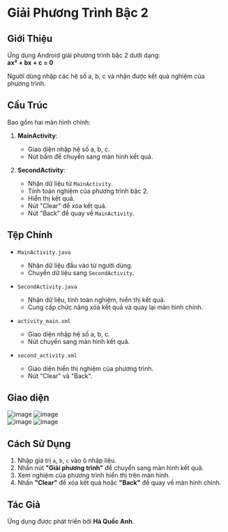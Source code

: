 # Giải Phương Trình Bậc 2

## Giới Thiệu
Ứng dụng Android giải phương trình bậc 2 dưới dạng:  
**ax² + bx + c = 0**  

Người dùng nhập các hệ số a, b, c và nhận được kết quả nghiệm của phương trình.

## Cấu Trúc
Bao gồm hai màn hình chính:  

1. **MainActivity**:  
   - Giao diện nhập hệ số a, b, c.  
   - Nút bấm để chuyển sang màn hình kết quả.  

2. **SecondActivity**:  
   - Nhận dữ liệu từ `MainActivity`.  
   - Tính toán nghiệm của phương trình bậc 2.  
   - Hiển thị kết quả.  
   - Nút "Clear" để xóa kết quả.  
   - Nút "Back" để quay về `MainActivity`.

## Tệp Chính
- `MainActivity.java`  
  - Nhận dữ liệu đầu vào từ người dùng.  
  - Chuyển dữ liệu sang `SecondActivity`.  

- `SecondActivity.java`  
  - Nhận dữ liệu, tính toán nghiệm, hiển thị kết quả.  
  - Cung cấp chức năng xóa kết quả và quay lại màn hình chính.  

- `activity_main.xml`  
  - Giao diện nhập hệ số a, b, c.  
  - Nút chuyển sang màn hình kết quả.  

- `second_activity.xml`  
  - Giao diện hiển thị nghiệm của phương trình.  
  - Nút "Clear" và "Back".  
## Giao diện
![image](https://github.com/user-attachments/assets/e2c6060b-3045-495a-ae4d-e3faf5502d5e)  ![image](https://github.com/user-attachments/assets/49af3b91-7843-4b3b-af8b-18af08bffd99)
<br>
![image](https://github.com/user-attachments/assets/9e38e061-3d03-4506-a1b8-550c8ef5be1e)  ![image](https://github.com/user-attachments/assets/08216470-3fd2-40e0-ade8-3b1854b84275)

## Cách Sử Dụng
1. Nhập giá trị `a`, `b`, `c` vào ô nhập liệu.  
2. Nhấn nút **"Giải phương trình"** để chuyển sang màn hình kết quả.  
3. Xem nghiệm của phương trình hiển thị trên màn hình.  
4. Nhấn **"Clear"** để xóa kết quả hoặc **"Back"** để quay về màn hình chính.  

## Tác Giả
Ứng dụng được phát triển bởi **Hà Quốc Anh**.  
